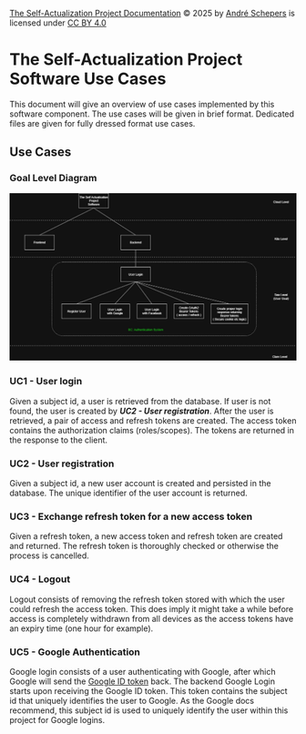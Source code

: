 <a href="https://github.com/andres81/The-Self-Actualization-Project">The
Self-Actualization Project Documentation</a> © 2025
by <a href="https://www.andreschepers.nl">André Schepers</a> is licensed
under <a href="https://creativecommons.org/licenses/by/4.0/">CC BY
4.0</a><img src="https://mirrors.creativecommons.org/presskit/icons/cc.svg" alt="" style="max-width: 1em;max-height:1em;margin-left: .2em;"><img src="https://mirrors.creativecommons.org/presskit/icons/by.svg" alt="" style="max-width: 1em;max-height:1em;margin-left: .2em;">

# The Self-Actualization Project Software Use Cases

This document will give an overview of use cases implemented by this software
component. The use cases will be given in brief format. Dedicated files are
given for fully dressed format use cases.

## Use Cases

### Goal Level Diagram

![Goal Level Diagram](../../images/Use-Cases-Goal-Level-Diagram.jpg)

### UC1 - User login

Given a subject id, a user is retrieved from the database. If user is not found,
the user is created by __*UC2 - User registration*__.
After the user is retrieved, a pair of access and refresh tokens are created.
The access token contains the authorization claims (roles/scopes). The tokens
are returned in the response to the client.

### UC2 - User registration

Given a subject id, a new user account is created and persisted in the database.
The unique identifier of the user account is returned.

### UC3 - Exchange refresh token for a new access token

Given a refresh token, a new access token and refresh token are created and
returned. The refresh token is thoroughly checked or otherwise the process is
cancelled.

### UC4 - Logout

Logout consists of removing the refresh token stored with which the user could
refresh the access token. This does imply it might take a while before access is
completely withdrawn from all devices as the access tokens have an expiry time
(one hour for example).

### UC5 - Google Authentication

Google login consists of a user authenticating with Google, after which Google
will send the
[Google ID token](https://developers.google.com/identity/gsi/web/guides/verify-google-id-token)
back. The backend Google Login starts upon receiving the Google ID token. This
token contains the subject id that uniquely identifies the user to Google. As
the Google docs recommend, this subject id is used to uniquely identify the user
within this project for Google logins.

